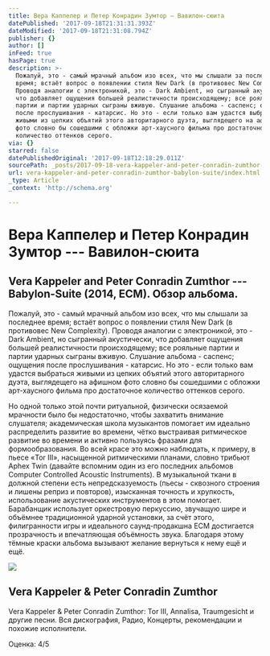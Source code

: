 ```yaml
---
title: Вера Каппелер и Петер Конрадин Зумтор — Вавилон-сюита
datePublished: '2017-09-18T21:31:31.393Z'
dateModified: '2017-09-18T21:31:08.794Z'
publisher: {}
author: []
inFeed: true
hasPage: true
description: >-
  Пожалуй, это - самый мрачный альбом изо всех, что мы слышали за последнее
  время; встаёт вопрос о появлении стиля New Dark (в противовес New Complexity).
  Проводя аналогии с электроникой, это - Dark Ambient, но сыгранный акустически,
  что добавляет ощущения большей реалистичности происходящему; все рояльные
  партии и партии ударных сыграны вживую. Слушание альбома - саспенс; ощущения
  после прослушивания - катарсис. Но это - если только вам удастся выбраться
  живыми из цепких объятий этого авторитарного дуэта, выглядещего на афишном
  фото словно бы сошедшими с обложки арт-хаусного фильма про достаточное
  количество оттенков серого.
via: {}
starred: false
datePublishedOriginal: '2017-09-18T12:18:29.011Z'
sourcePath: _posts/2017-09-18-vera-kappeler-and-peter-conradin-zumthor-babylon-suite.md
url: vera-kappeler-and-peter-conradin-zumthor-babylon-suite/index.html
_type: Article
_context: 'http://schema.org'

---
```

# Вера Каппелер и Петер Конрадин Зумтор --- Вавилон-сюита

## Vera Kappeler and Peter Conradin Zumthor --- Babylon-Suite (2014, ECM). Обзор альбома.

Пожалуй, это - самый мрачный альбом изо всех, что мы слышали за последнее время; встаёт вопрос о появлении стиля New Dark (в противовес New Complexity). Проводя аналогии с электроникой, это - Dark Ambient, но сыгранный акустически, что добавляет ощущения большей реалистичности происходящему; все рояльные партии и партии ударных сыграны вживую. Слушание альбома - саспенс; ощущения после прослушивания - катарсис. Но это - если только вам удастся выбраться живыми из цепких объятий этого авторитарного дуэта, выглядещего на афишном фото словно бы сошедшими с обложки арт-хаусного фильма про достаточное количество оттенков серого.

Но одной только этой почти ритуальной, физически осязаемой мрачности было бы недостаточно, чтобы захватить внимание слушателя; академическая школа музыкантов помогает им идеально распределить развитие во времени, чётко выстраивая ритмическое развитие во времени и активно пользуясь фразами для формообразования. Во всей красе это можно наблюдать, к примеру, в пьесе «Tor III», насыщенной ритмическими планами, словно трибьют Aphex Twin (давайте вспомним один из его последних альбомов Computer Controlled Acoustic Instruments). В музыкальной ткани в должной степени есть непредсказуемость (пьесы - сквозного строения и лишены реприз и повторов), изысканная точность и хрупкость, использование акустических инструментов в этом помогает. Барабанщик использует оркестровую перкуссию, звучащую шире и объёмнее традиционной ударной установки, за счёт этого, филигранности игры и идеального саунд-продакшна ECM достигается прозрачность и впечатляющая объёмность звука. Благодаря этому тёмные краски альбома вызывают желание вернуться к нему ещё и ещё.

<article style=""><img src="https://s3-us-west-2.amazonaws.com/the-grid-img/p/859035b95f17b8279909e37cbba70e97b19d9eff" /><h1>Vera Kappeler &amp; Peter Conradin Zumthor</h1><p>Vera Kappeler &amp; Peter Conradin Zumthor: Tor III, Annalisa, Traumgesicht и другие песни. Вся дискография, Радио, Концерты, рекомендации и похожие исполнители.</p></article>

Оценка: 4/5